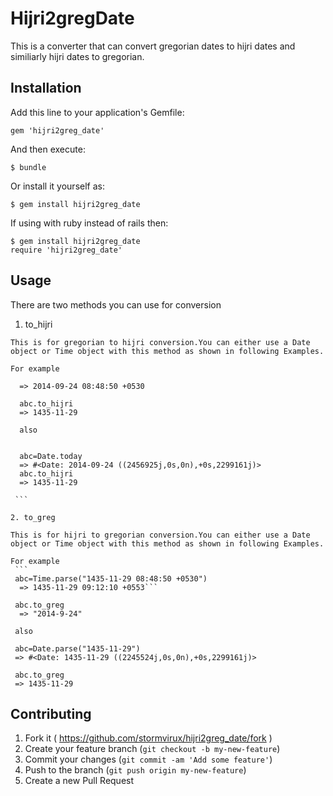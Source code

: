 # Hijri2gregDate

This is a converter that can convert gregorian dates to hijri dates and similiarly hijri dates to gregorian.

## Installation

Add this line to your application's Gemfile:

    gem 'hijri2greg_date'

And then execute:

    $ bundle

Or install it yourself as:

    $ gem install hijri2greg_date

If using with ruby instead of rails then:
    
    $ gem install hijri2greg_date
    require 'hijri2greg_date'

## Usage

   There are two methods you can use for conversion

  1. to_hijri
    
    This is for gregorian to hijri conversion.You can either use a Date object or Time object with this method as shown in following Examples.
    
    For example
    
   ```  abc=Time.now
     => 2014-09-24 08:48:50 +0530
    
     abc.to_hijri
     => 1435-11-29
    
     also
    
   
     abc=Date.today
     => #<Date: 2014-09-24 ((2456925j,0s,0n),+0s,2299161j)> 
     abc.to_hijri
     => 1435-11-29
     
    ```
    
  2. to_greg
   
   This is for hijri to gregorian conversion.You can either use a Date object or Time object with this method as shown in following Examples.
  
   For example
    ```
    abc=Time.parse("1435-11-29 08:48:50 +0530")
     => 1435-11-29 09:12:10 +0553```
   
    abc.to_greg
     => "2014-9-24"
    
    also
    
    abc=Date.parse("1435-11-29")
    => #<Date: 1435-11-29 ((2245524j,0s,0n),+0s,2299161j)>  
    
    abc.to_greg
    => 1435-11-29
   ```

## Contributing

1. Fork it ( https://github.com/stormvirux/hijri2greg_date/fork )
2. Create your feature branch (`git checkout -b my-new-feature`)
3. Commit your changes (`git commit -am 'Add some feature'`)
4. Push to the branch (`git push origin my-new-feature`)
5. Create a new Pull Request
